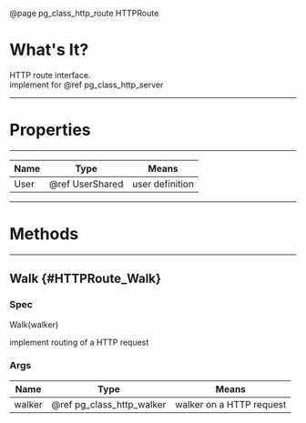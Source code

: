 ﻿@page pg_class_http_route HTTPRoute

# What's It?

HTTP route interface.  
implement for @ref pg_class_http_server  

-----
# Properties

-----
| Name | Type | Means |
|------|------|-------|
| User | @ref UserShared | user definition |

-----
# Methods

-----
## Walk {#HTTPRoute_Walk}

### Spec

Walk(walker)

implement routing of a HTTP request

### Args

| Name | Type | Means |
|------|------|-------|
| walker | @ref pg_class_http_walker | walker on a HTTP request |
